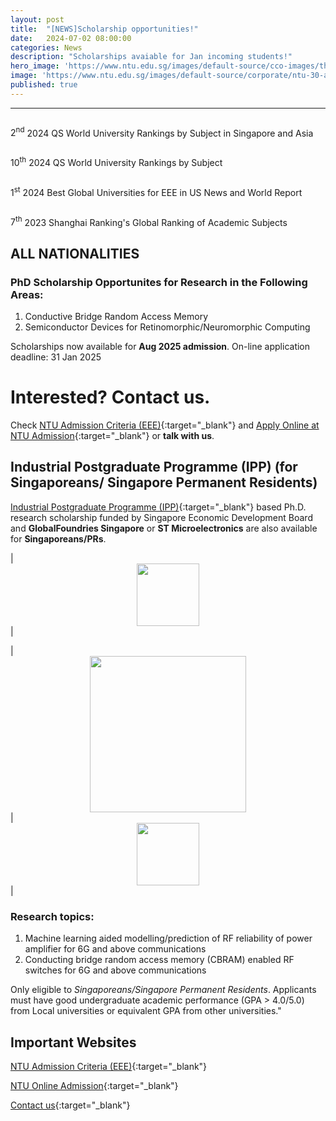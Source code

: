 ```yaml
---
layout: post
title:  "[NEWS]Scholarship opportunities!"
date:   2024-07-02 08:00:00
categories: News
description: "Scholarships avaiable for Jan incoming students!"
hero_image: 'https://www.ntu.edu.sg/images/default-source/cco-images/the-hive-select-4-min-min9b752fe7-c4ac-48f1-baed-c83ee71d9c2d.jpg'
image: 'https://www.ntu.edu.sg/images/default-source/corporate/ntu-30-anniversary-logoc1850609-db51-4cc8-9788-62c50778e47b.svg'
published: true
---
```



---

<div class="row" data-sf-element="Row">
    <div id="Content_C196_Col00" class="sf_colsIn col-md-3 col-sm-6" data-sf-element="Column 1" data-placeholder-label="Column 1"><div class="text-icon bg-lightgrey">
    <div class="text-icon__icon"><img src="" alt=""></div>
    <p class="text-icon__text">
            <span class="figure">2<sup>nd</sup></span>
        <span class="text">2024 QS World University Rankings by Subject in Singapore and Asia</span>
    </p>
</div>
    </div>
     <div id="Content_C196_Col01" class="sf_colsIn col-md-3 col-sm-6" data-sf-element="Column 2" data-placeholder-label="Column 2"><div class="text-icon bg-lightgrey">
    <div class="text-icon__icon"><img src="" alt=""></div>
    <p class="text-icon__text">
            <span class="figure">10<sup>th</sup></span>
        <span class="text">2024 QS World University Rankings by Subject</span>
    </p>
</div>
    </div>
     <div id="Content_C196_Col02" class="sf_colsIn col-md-3 col-sm-6" data-sf-element="Column 3" data-placeholder-label="Column 3"><div class="text-icon bg-lightgrey">
    <div class="text-icon__icon"><img src="" alt=""></div>
    <p class="text-icon__text">
            <span class="figure">1<sup>st</sup></span>
        <span class="text">2024 Best Global Universities for EEE in US News and World Report</span>
    </p>
</div>
    </div>
     <div id="Content_C196_Col03" class="sf_colsIn col-md-3 col-sm-6" data-sf-element="Column 4" data-placeholder-label="Column 4"><div class="text-icon bg-lightgrey">
    <div class="text-icon__icon"><img src="" alt=""></div>
    <p class="text-icon__text">
            <span class="figure">7<sup>th</sup></span>
        <span class="text">2023 Shanghai Ranking&#39;s Global Ranking of Academic Subjects</span>
    </p>
</div>
    </div>


## ALL NATIONALITIES

### PhD Scholarship Opportunites for Research in the Following Areas:

1. Conductive Bridge Random Access Memory
2. Semiconductor Devices for Retinomorphic/Neuromorphic Computing

Scholarships now available for **Aug 2025 admission**. On-line application deadline: 31 Jan 2025

# Interested? Contact us.
 
Check [NTU Admission Criteria (EEE)](https://www.ntu.edu.sg/eee/admissions/programmes/graduate-programmes/detail/eee-doctor-of-philosophy-(ph.d)-programme#admission){:target="_blank"} and [Apply Online at NTU Admission](https://www.ntu.edu.sg/admissions/graduate/radmissionguide){:target="_blank"} or **talk with us**.

## Industrial Postgraduate Programme (IPP) (for Singaporeans/ Singapore Permanent Residents)

[Industrial Postgraduate Programme (IPP)](https://www.ntu.edu.sg/graduate-college/admissions/programme/industrial-postgraduate-programme-(ipp)){:target="_blank"} based Ph.D. research scholarship funded by Singapore Economic Development Board and **GlobalFoundries Singapore** or **ST Microelectronics** are also available for **Singaporeans/PRs**.

| <img src="https://upload.wikimedia.org/wikipedia/en/thumb/e/e4/EDB_2021_logo.svg/400px-EDB_2021_logo.svg.png" width="100" style="display: block; margin: auto;"/> |

| <a href="https://gf.com/" target="_blank"><img src="https://upload.wikimedia.org/wikipedia/commons/thumb/0/03/GlobalFoundries_logo.svg/500px-GlobalFoundries_logo.svg.png" width="250" style="display: block; margin: auto;"/></a> | <a href="https://www.st.com/" target="_blank"><img src="https://upload.wikimedia.org/wikipedia/commons/thumb/1/1b/ST_logo_2020_blue_V.svg/440px-ST_logo_2020_blue_V.svg.png" width="100" style="display: block; margin: auto;"/></a> |

### Research topics:

1. Machine learning aided modelling/prediction of RF reliability of power amplifier for 6G and above communications
2. Conducting bridge random access memory (CBRAM) enabled RF switches for 6G and above communications

Only eligible to *Singaporeans/Singapore Permanent Residents*. Applicants must have good undergraduate academic performance (GPA > 4.0/5.0) from Local universities or equivalent GPA from other universities."


## Important Websites

[NTU Admission Criteria (EEE)](https://www.ntu.edu.sg/eee/admissions/programmes/graduate-programmes/detail/eee-doctor-of-philosophy-(ph.d)-programme#admission){:target="_blank"}

[NTU Online Admission](https://www.ntu.edu.sg/admissions/graduate/radmissionguide){:target="_blank"}

[Contact us](https://ndl-ntu.github.io/contact/){:target="_blank"}
